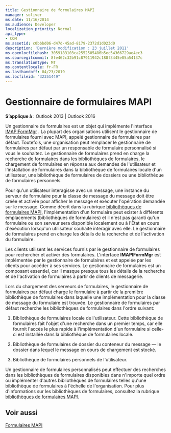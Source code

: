 ```yaml
---
title: Gestionnaire de formulaires MAPI
manager: soliver
ms.date: 11/16/2014
ms.audience: Developer
localization_priority: Normal
api_type:
- COM
ms.assetid: c0bbbd06-d47d-45ad-8179-2372d1d023d0
description: 'Dernière modification : 23 juillet 2011'
ms.openlocfilehash: 3059183103ca2552505486b5ec54366729ae4ec3
ms.sourcegitcommit: 8fe462c32b91c87911942c188f3445e85a54137c
ms.translationtype: MT
ms.contentlocale: fr-FR
ms.lasthandoff: 04/23/2019
ms.locfileid: "32351449"
---
```

# <a name="mapi-form-manager"></a>Gestionnaire de formulaires MAPI

  
  
**S’applique à** : Outlook 2013 | Outlook 2016 
  
Un gestionnaire de formulaires est un objet qui implémente l'interface [IMAPIFormMgr](imapiformmgriunknown.md) . La plupart des organisations utilisent le gestionnaire de formulaires fourni avec MAPI, appelé gestionnaire de formulaires par défaut. Toutefois, une organisation peut remplacer le gestionnaire de formulaires par défaut par un responsable de formulaire personnalisé si vous le souhaitez. Le gestionnaire de formulaires prend en charge la recherche de formulaires dans les bibliothèques de formulaires, le chargement de formulaires en réponse aux demandes de l'utilisateur et l'installation de formulaires dans la bibliothèque de formulaires locale d'un utilisateur, une bibliothèque de formulaires de dossiers ou une bibliothèque de formulaires personnels. 
  
Pour qu'un utilisateur interagisse avec un message, une instance du serveur de formulaire pour la classe de message du message doit être créée et activée pour afficher le message et exécuter l'opération demandée sur le message. Comme décrit dans la rubrique [bibliothèques de formulaires MAPI](mapi-form-libraries.md), l'implémentation d'un formulaire peut exister à différents emplacements (bibliothèques de formulaires) et il n'est pas garanti qu'un formulaire ou son serveur sera disponible localement ou à l'État en cours d'exécution lorsqu'un utilisateur souhaite interagir avec elle. Le gestionnaire de formulaires prend en charge les détails de la recherche et de l'activation du formulaire.
  
Les clients utilisent les services fournis par le gestionnaire de formulaires pour rechercher et activer des formulaires. L'interface **IMAPIFormMgr** est implémentée par le gestionnaire de formulaires et est appelée par les clients pour accéder à ses services. Le gestionnaire de formulaires est un composant essentiel, car il masque presque tous les détails de la recherche et de l'activation de formulaires à partir de clients de messagerie. 
  
Lors du chargement des serveurs de formulaires, le gestionnaire de formulaires par défaut charge le formulaire à partir de la première bibliothèque de formulaires dans laquelle une implémentation pour la classe de message du formulaire est trouvée. Le gestionnaire de formulaires par défaut recherche les bibliothèques de formulaires dans l'ordre suivant:
  
1. Bibliothèque de formulaires locale de l'utilisateur. Cette bibliothèque de formulaires fait l'objet d'une recherche dans un premier temps, car elle fournit l'accès le plus rapide à l'implémentation d'un formulaire si celle-ci est installée dans la bibliothèque de formulaires locale.
    
2. Bibliothèque de formulaires de dossier du conteneur du message — le dossier dans lequel le message en cours de chargement est stocké.
    
3. Bibliothèque de formulaires personnels de l'utilisateur.
    
Un gestionnaire de formulaires personnalisés peut effectuer des recherches dans les bibliothèques de formulaires disponibles dans n'importe quel ordre ou implémenter d'autres bibliothèques de formulaires telles qu'une bibliothèque de formulaires à l'échelle de l'organisation. Pour plus d'informations sur les bibliothèques de formulaires, consultez la rubrique [bibliothèques de formulaires MAPI](mapi-form-libraries.md). 
  
## <a name="see-also"></a>Voir aussi



[Formulaires MAPI](mapi-forms.md)

